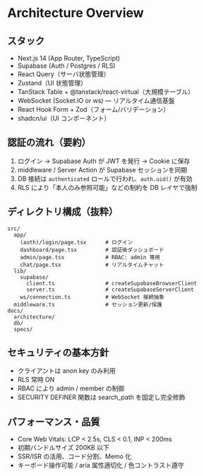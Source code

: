 # Architecture Overview

## スタック

- Next.js 14 (App Router, TypeScript)
- Supabase (Auth / Postgres / RLS)
- React Query（サーバ状態管理）
- Zustand（UI 状態管理）
- TanStack Table + @tanstack/react-virtual（大規模テーブル）
- WebSocket (Socket.IO or ws) — リアルタイム通信基盤
- React Hook Form + Zod（フォーム/バリデーション）
- shadcn/ui（UI コンポーネント）

## 認証の流れ（要約）

1. ログイン → Supabase Auth が JWT を発行 → Cookie に保存
2. middleware / Server Action が Supabase セッションを同期
3. DB 接続は `authenticated` ロールで行われ、`auth.uid()` が有効
4. RLS により「本人のみ参照可能」などの制約を DB レイヤで強制

## ディレクトリ構成（抜粋）

```
src/
  app/
    (auth)/login/page.tsx      # ログイン
    dashboard/page.tsx         # 認証後ダッシュボード
    admin/page.tsx             # RBAC: admin 専用
    chat/page.tsx              # リアルタイムチャット
  lib/
    supabase/
      client.ts                # createSupabaseBrowserClient
      server.ts                # createSupabaseServerClient
    ws/connection.ts           # WebSocket 接続抽象
  middleware.ts                # セッション更新/保護
docs/
  architecture/
  db/
  specs/
```

## セキュリティの基本方針

- クライアントは anon key のみ利用
- RLS 常時 ON
- RBAC により admin / member の制御
- SECURITY DEFINER 関数は search_path を固定し完全修飾

## パフォーマンス・品質

- Core Web Vitals: LCP < 2.5s, CLS < 0.1, INP < 200ms
- 初期バンドルサイズ 200KB 以下
- SSR/ISR の活用、コード分割、Memo 化
- キーボード操作可能 / aria 属性適切化 / 色コントラスト遵守
